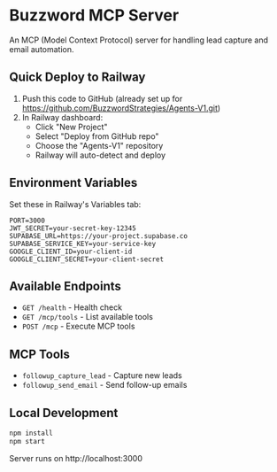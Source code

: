 # Buzzword MCP Server

An MCP (Model Context Protocol) server for handling lead capture and email automation.

## Quick Deploy to Railway

1. Push this code to GitHub (already set up for https://github.com/BuzzwordStrategies/Agents-V1.git)
2. In Railway dashboard:
   - Click "New Project"
   - Select "Deploy from GitHub repo"
   - Choose the "Agents-V1" repository
   - Railway will auto-detect and deploy

## Environment Variables

Set these in Railway's Variables tab:

```
PORT=3000
JWT_SECRET=your-secret-key-12345
SUPABASE_URL=https://your-project.supabase.co
SUPABASE_SERVICE_KEY=your-service-key
GOOGLE_CLIENT_ID=your-client-id
GOOGLE_CLIENT_SECRET=your-client-secret
```

## Available Endpoints

- `GET /health` - Health check
- `GET /mcp/tools` - List available tools
- `POST /mcp` - Execute MCP tools

## MCP Tools

- `followup_capture_lead` - Capture new leads
- `followup_send_email` - Send follow-up emails

## Local Development

```bash
npm install
npm start
```

Server runs on http://localhost:3000